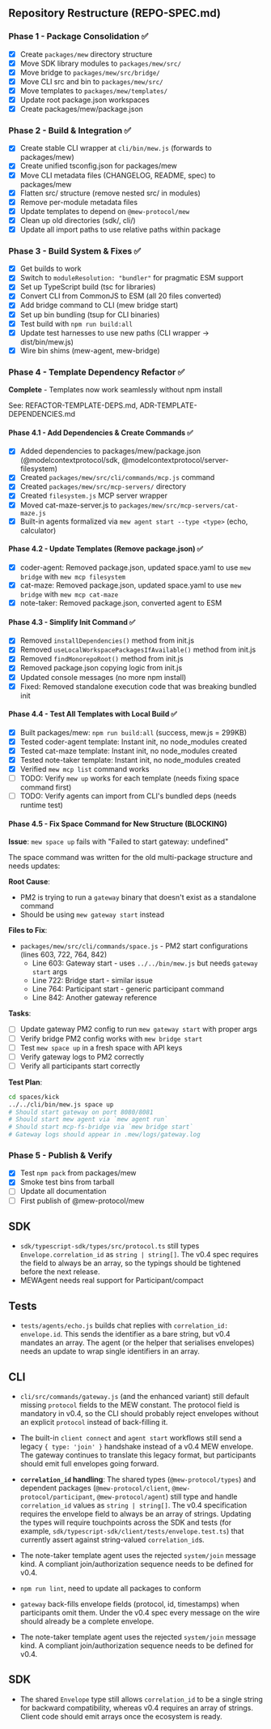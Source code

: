 
## Repository Restructure (REPO-SPEC.md)

### Phase 1 - Package Consolidation ✅
- [x] Create `packages/mew` directory structure
- [x] Move SDK library modules to `packages/mew/src/`
- [x] Move bridge to `packages/mew/src/bridge/`
- [x] Move CLI src and bin to `packages/mew/src/`
- [x] Move templates to `packages/mew/templates/`
- [x] Update root package.json workspaces
- [x] Create packages/mew/package.json

### Phase 2 - Build & Integration ✅
- [x] Create stable CLI wrapper at `cli/bin/mew.js` (forwards to packages/mew)
- [x] Create unified tsconfig.json for packages/mew
- [x] Move CLI metadata files (CHANGELOG, README, spec) to packages/mew
- [x] Flatten src/ structure (remove nested src/ in modules)
- [x] Remove per-module metadata files
- [x] Update templates to depend on `@mew-protocol/mew`
- [x] Clean up old directories (sdk/, cli/)
- [x] Update all import paths to use relative paths within package

### Phase 3 - Build System & Fixes ✅
- [x] Get builds to work
- [x] Switch to `moduleResolution: "bundler"` for pragmatic ESM support
- [x] Set up TypeScript build (tsc for libraries)
- [x] Convert CLI from CommonJS to ESM (all 20 files converted)
- [x] Add bridge command to CLI (mew bridge start)
- [x] Set up bin bundling (tsup for CLI binaries)
- [x] Test build with `npm run build:all`
- [x] Update test harnesses to use new paths (CLI wrapper → dist/bin/mew.js)
- [x] Wire bin shims (mew-agent, mew-bridge)

### Phase 4 - Template Dependency Refactor ✅
**Complete** - Templates now work seamlessly without npm install

See: REFACTOR-TEMPLATE-DEPS.md, ADR-TEMPLATE-DEPENDENCIES.md

#### Phase 4.1 - Add Dependencies & Create Commands ✅
- [x] Added dependencies to packages/mew/package.json (@modelcontextprotocol/sdk, @modelcontextprotocol/server-filesystem)
- [x] Created `packages/mew/src/cli/commands/mcp.js` command
- [x] Created `packages/mew/src/mcp-servers/` directory
- [x] Created `filesystem.js` MCP server wrapper
- [x] Moved cat-maze-server.js to `packages/mew/src/mcp-servers/cat-maze.js`
- [x] Built-in agents formalized via `mew agent start --type <type>` (echo, calculator)

#### Phase 4.2 - Update Templates (Remove package.json) ✅
- [x] coder-agent: Removed package.json, updated space.yaml to use `mew bridge` with `mew mcp filesystem`
- [x] cat-maze: Removed package.json, updated space.yaml to use `mew bridge` with `mew mcp cat-maze`
- [x] note-taker: Removed package.json, converted agent to ESM

#### Phase 4.3 - Simplify Init Command ✅
- [x] Removed `installDependencies()` method from init.js
- [x] Removed `useLocalWorkspacePackagesIfAvailable()` method from init.js
- [x] Removed `findMonorepoRoot()` method from init.js
- [x] Removed package.json copying logic from init.js
- [x] Updated console messages (no more npm install)
- [x] Fixed: Removed standalone execution code that was breaking bundled init

#### Phase 4.4 - Test All Templates with Local Build ✅
- [x] Built packages/mew: `npm run build:all` (success, mew.js = 299KB)
- [x] Tested coder-agent template: Instant init, no node_modules created
- [x] Tested cat-maze template: Instant init, no node_modules created
- [x] Tested note-taker template: Instant init, no node_modules created
- [x] Verified `mew mcp list` command works
- [ ] TODO: Verify `mew up` works for each template (needs fixing space command first)
- [ ] TODO: Verify agents can import from CLI's bundled deps (needs runtime test)

#### Phase 4.5 - Fix Space Command for New Structure (BLOCKING)
**Issue**: `mew space up` fails with "Failed to start gateway: undefined"

The space command was written for the old multi-package structure and needs updates:

**Root Cause**:
- PM2 is trying to run a `gateway` binary that doesn't exist as a standalone command
- Should be using `mew gateway start` instead

**Files to Fix**:
- `packages/mew/src/cli/commands/space.js` - PM2 start configurations (lines 603, 722, 764, 842)
  - Line 603: Gateway start - uses `../../bin/mew.js` but needs `gateway start` args
  - Line 722: Bridge start - similar issue
  - Line 764: Participant start - generic participant command
  - Line 842: Another gateway reference

**Tasks**:
- [ ] Update gateway PM2 config to run `mew gateway start` with proper args
- [ ] Verify bridge PM2 config works with `mew bridge start`
- [ ] Test `mew space up` in a fresh space with API keys
- [ ] Verify gateway logs to PM2 correctly
- [ ] Verify all participants start correctly

**Test Plan**:
```bash
cd spaces/kick
../../cli/bin/mew.js space up
# Should start gateway on port 8080/8081
# Should start mew agent via `mew agent run`
# Should start mcp-fs-bridge via `mew bridge start`
# Gateway logs should appear in .mew/logs/gateway.log
```

### Phase 5 - Publish & Verify
- [x] Test `npm pack` from packages/mew
- [x] Smoke test bins from tarball
- [ ] Update all documentation
- [ ] First publish of @mew-protocol/mew

## SDK
- `sdk/typescript-sdk/types/src/protocol.ts` still types `Envelope.correlation_id` as `string | string[]`. The v0.4 spec requires the field to always be an array, so the typings should be tightened before the next release.
- MEWAgent needs real support for Participant/compact

## Tests
- `tests/agents/echo.js` builds chat replies with `correlation_id: envelope.id`. This sends the identifier as a bare string, but v0.4 mandates an array. The agent (or the helper that serialises envelopes) needs an update to wrap single identifiers in an array.

## CLI
- `cli/src/commands/gateway.js` (and the enhanced variant) still default missing `protocol` fields to the MEW constant. The protocol field is mandatory in v0.4, so the CLI should probably reject envelopes without an explicit `protocol` instead of back-filling it.

- The built-in `client connect` and `agent start` workflows still send a legacy `{ type: 'join' }` handshake instead of a v0.4 MEW envelope. The gateway continues to translate this legacy format, but participants should emit full envelopes going forward.
- **`correlation_id` handling**: The shared types (`@mew-protocol/types`) and dependent packages (`@mew-protocol/client`, `@mew-protocol/participant`, `@mew-protocol/agent`) still type and handle `correlation_id` values as `string | string[]`. The v0.4 specification requires the envelope field to always be an array of strings. Updating the types will require touchpoints across the SDK and tests (for example, `sdk/typescript-sdk/client/tests/envelope.test.ts`) that currently assert against string-valued `correlation_id`s.
- The note-taker template agent uses the rejected `system/join` message kind. A compliant join/authorization sequence needs to be defined for v0.4.
- `npm run lint`, need to update all packages to conform
- `gateway` back-fills envelope fields (protocol, id, timestamps) when participants omit them. Under the v0.4 spec every message on the wire should already be a complete envelope.
- The note-taker template agent uses the rejected `system/join` message kind. A compliant join/authorization sequence needs to be defined for v0.4.

## SDK
- The shared `Envelope` type still allows `correlation_id` to be a single string for backward compatibility, whereas v0.4 requires an array of strings. Client code should emit arrays once the ecosystem is ready.


